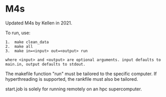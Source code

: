 # M4s


Updated M4s by Kellen in 2021.


To run, use:

	1.  make clean_data
	2.  make all
	3.  make in=<input> out=<output> run
	
	where <input> and <output> are optional arguments. input defaults to main.in, output defaults to stdout.

The makefile function "run" must be tailored to the specific computer. If hyperthreading is supported, the rankfile must also be tailored.

start.job is solely for running remotely on an hpc supercomputer.
